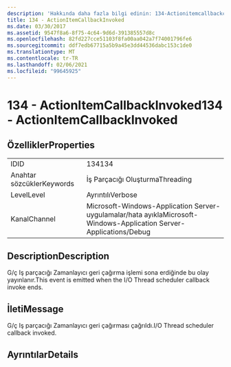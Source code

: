 ```yaml
---
description: 'Hakkında daha fazla bilgi edinin: 134-Actionitemcallbackçağrılan'
title: 134 - ActionItemCallbackInvoked
ms.date: 03/30/2017
ms.assetid: 9547f8a6-8f75-4c64-9d6d-391385557d8c
ms.openlocfilehash: 82fd227cce51103f8fa00aa042a7f74001796fe6
ms.sourcegitcommit: ddf7edb67715a5b9a45e3dd44536dabc153c1de0
ms.translationtype: MT
ms.contentlocale: tr-TR
ms.lasthandoff: 02/06/2021
ms.locfileid: "99645925"
---
```

# <a name="134---actionitemcallbackinvoked"></a><span data-ttu-id="0e269-103">134 - ActionItemCallbackInvoked</span><span class="sxs-lookup"><span data-stu-id="0e269-103">134 - ActionItemCallbackInvoked</span></span>

## <a name="properties"></a><span data-ttu-id="0e269-104">Özellikler</span><span class="sxs-lookup"><span data-stu-id="0e269-104">Properties</span></span>  
  
|||  
|-|-|  
|<span data-ttu-id="0e269-105">ID</span><span class="sxs-lookup"><span data-stu-id="0e269-105">ID</span></span>|<span data-ttu-id="0e269-106">134</span><span class="sxs-lookup"><span data-stu-id="0e269-106">134</span></span>|  
|<span data-ttu-id="0e269-107">Anahtar sözcükler</span><span class="sxs-lookup"><span data-stu-id="0e269-107">Keywords</span></span>|<span data-ttu-id="0e269-108">İş Parçacığı Oluşturma</span><span class="sxs-lookup"><span data-stu-id="0e269-108">Threading</span></span>|  
|<span data-ttu-id="0e269-109">Level</span><span class="sxs-lookup"><span data-stu-id="0e269-109">Level</span></span>|<span data-ttu-id="0e269-110">Ayrıntılı</span><span class="sxs-lookup"><span data-stu-id="0e269-110">Verbose</span></span>|  
|<span data-ttu-id="0e269-111">Kanal</span><span class="sxs-lookup"><span data-stu-id="0e269-111">Channel</span></span>|<span data-ttu-id="0e269-112">Microsoft-Windows-Application Server-uygulamalar/hata ayıkla</span><span class="sxs-lookup"><span data-stu-id="0e269-112">Microsoft-Windows-Application Server-Applications/Debug</span></span>|  
  
## <a name="description"></a><span data-ttu-id="0e269-113">Description</span><span class="sxs-lookup"><span data-stu-id="0e269-113">Description</span></span>  

 <span data-ttu-id="0e269-114">G/ç Iş parçacığı Zamanlayıcı geri çağırma işlemi sona erdiğinde bu olay yayınlanır.</span><span class="sxs-lookup"><span data-stu-id="0e269-114">This event is emitted when the I/O Thread scheduler callback invoke ends.</span></span>  
  
## <a name="message"></a><span data-ttu-id="0e269-115">İleti</span><span class="sxs-lookup"><span data-stu-id="0e269-115">Message</span></span>  

 <span data-ttu-id="0e269-116">G/ç Iş parçacığı Zamanlayıcı geri çağırması çağrıldı.</span><span class="sxs-lookup"><span data-stu-id="0e269-116">I/O Thread scheduler callback invoked.</span></span>  
  
## <a name="details"></a><span data-ttu-id="0e269-117">Ayrıntılar</span><span class="sxs-lookup"><span data-stu-id="0e269-117">Details</span></span>
